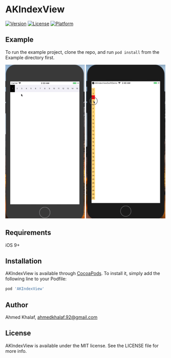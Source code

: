 # AKIndexView

[![Version](https://img.shields.io/cocoapods/v/AKIndexView.svg?style=flat)](https://cocoapods.org/pods/AKIndexView)
[![License](https://img.shields.io/cocoapods/l/AKIndexView.svg?style=flat)](https://cocoapods.org/pods/AKIndexView)
[![Platform](https://img.shields.io/cocoapods/p/AKIndexView.svg?style=flat)](https://cocoapods.org/pods/AKIndexView)

## Example

To run the example project, clone the repo, and run `pod install` from the Example directory first.

![Horizontal](AKIndexViewH.gif)
![Vertical](AKIndexViewV.gif)

## Requirements

iOS 9+

## Installation

AKIndexView is available through [CocoaPods](https://cocoapods.org). To install
it, simply add the following line to your Podfile:

```ruby
pod 'AKIndexView'
```

## Author

Ahmed Khalaf, ahmedkhalaf.92@gmail.com

## License

AKIndexView is available under the MIT license. See the LICENSE file for more info.
